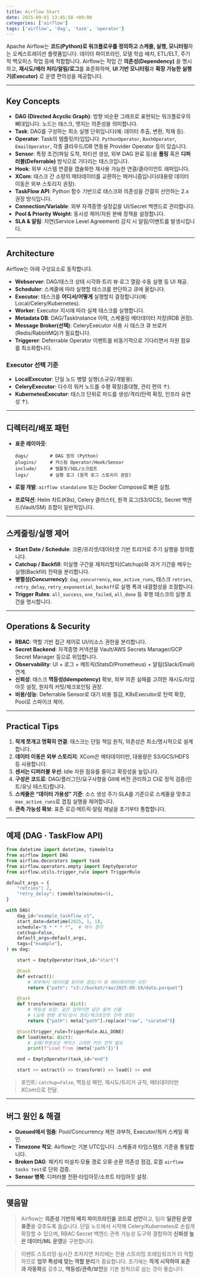 ```yaml
---
title: Airflow Start
date: 2025-09-01 13:45:58 +09:00
categories: ['airflow']
tags: ['airflow', 'dag', 'task', 'operator']
---
```


Apache Airflow는 **코드(Python)로 워크플로우를 정의하고 스케줄, 실행, 모니터링**하는 오케스트레이션 플랫폼입니다. 
데이터 파이프라인, 모델 학습 배치, ETL/ELT, 주기적 백오피스 작업 등에 적합합니다. Airflow는 작업 간 **의존성(Dependency)** 을 명시하고, **재시도/에러 처리/알림/로그**를 표준화하며, **UI 기반 모니터링**과 **확장 가능한 실행기(Executor)** 로 운영 편의성을 제공합니다.

---

## Key Concepts

* **DAG (Directed Acyclic Graph)**: 방향 비순환 그래프로 표현되는 워크플로우의 뼈대입니다. 노드는 태스크, 엣지는 의존성을 의미합니다.
* **Task**: DAG를 구성하는 최소 실행 단위입니다(예: 데이터 추출, 변환, 적재 등).
* **Operator**: Task의 템플릿/타입입니다. `PythonOperator`, `BashOperator`, `EmailOperator`, 각종 클라우드/DB 연동용 Provider Operator 등이 있습니다.
* **Sensor**: 특정 조건(파일 도착, 파티션 생성, 외부 DAG 완료 등)을 **폴링** 혹은 **디퍼러블(Deferrable)** 방식으로 기다리는 태스크입니다.
* **Hook**: 외부 시스템 연결을 캡슐화한 재사용 가능한 연결/클라이언트 래퍼입니다.
* **XCom**: 태스크 간 소량의 메타데이터를 교환하는 메커니즘입니다(대용량 데이터 이동은 외부 스토리지 권장).
* **TaskFlow API**: Python 함수 기반으로 태스크와 의존성을 간결히 선언하는 2.x 권장 방식입니다.
* **Connection/Variable**: 외부 자격증명·설정값을 UI/Secret 백엔드로 관리합니다.
* **Pool & Priority Weight**: 동시성 제어/자원 분배 정책을 설정합니다.
* **SLA & 알림**: 지연(Service Level Agreement) 감지 시 알림/이벤트를 발생시킵니다.

---

## Architecture

Airflow는 아래 구성요소로 동작합니다.

* **Webserver**: DAG/태스크 상태 시각화·트리 뷰·로그 열람·수동 실행 등 UI 제공.
* **Scheduler**: 스케줄에 따라 실행할 태스크를 판단하고 큐에 올립니다.
* **Executor**: 태스크를 **어디서/어떻게** 실행할지 결정합니다(예: Local/Celery/Kubernetes).
* **Worker**: Executor 지시에 따라 실제 태스크를 실행합니다.
* **Metadata DB**: DAG/TaskInstance 이력, 스케줄링 메타데이터 저장(RDB 권장).
* **Message Broker(선택)**: CeleryExecutor 사용 시 태스크 큐 브로커(Redis/RabbitMQ)가 필요합니다.
* **Triggerer**: Deferrable Operator 이벤트를 비동기적으로 기다리면서 자원 점유를 최소화합니다.

### Executor 선택 기준

* **LocalExecutor**: 단일 노드 병렬 실행(소규모/개발용).
* **CeleryExecutor**: 다수의 워커 노드를 수평 확장(중대형, 관리 편의 ↑).
* **KubernetesExecutor**: 태스크 단위로 파드를 생성/격리(탄력 확장, 인프라 유연성 ↑).

---

## 디렉터리/배포 패턴

* **표준 레이아웃**:

  ```
  dags/        # DAG 정의 (Python)
  plugins/     # 커스텀 Operator/Hook/Sensor
  include/     # 템플릿/SQL/스크립트
  logs/        # 실행 로그 (원격 로그 스토리지 권장)
  ```
* **로컬 개발**: `airflow standalone` 또는 Docker Compose로 빠른 실험.
* **프로덕션**: Helm 차트(K8s), Celery 클러스터, 원격 로그(S3/GCS), Secret 백엔드(Vault/SM) 조합이 일반적입니다.

---

## 스케줄링/실행 제어

* **Start Date / Schedule**: 크론/프리셋/데이터셋 기반 트리거로 주기 실행을 정의합니다.
* **Catchup / Backfill**: 미실행 구간을 재처리할지(Catchup)와 과거 기간을 메우는 실행(Backfill) 전략을 분리합니다.
* **병렬성(Concurrency)**: `dag_concurrency`, `max_active_runs`, 태스크 `retries`, `retry_delay`, `retry_exponential_backoff`로 실행 폭과 내결함성을 조절합니다.
* **Trigger Rules**: `all_success`, `one_failed`, `all_done` 등 후행 태스크의 실행 조건을 명시합니다.

---

## Operations & Security

* **RBAC**: 역할 기반 접근 제어로 UI/리소스 권한을 분리합니다.
* **Secret Backend**: 자격증명·커넥션을 Vault/AWS Secrets Manager/GCP Secret Manager 등으로 위임합니다.
* **Observability**: UI + 로그 + 메트릭(StatsD/Prometheus) + 알림(Slack/Email) 연계.
* **신뢰성**: 태스크 **멱등성(Idempotency)** 확보, 외부 의존 실패를 고려한 재시도/타임아웃 설정, 원자적 커밋/체크포인팅 권장.
* **비용/성능**: Deferrable Sensor로 대기 비용 절감, K8sExecutor로 탄력 확장, Pool로 스파이크 제어.

---

## Practical Tips

1. **작게 쪼개고 명확히 연결**: 태스크는 단일 책임 원칙, 의존성은 최소/명시적으로 설계합니다.
2. **데이터 이동은 외부 스토리지**: XCom은 메타데이터만, 대용량은 S3/GCS/HDFS 등 사용합니다.
3. **센서는 디퍼러블 우선**: Idle 자원 점유를 줄이고 확장성을 높입니다.
4. **구성은 코드로**: DAG/플러그인/요구사항을 Git에 버전 관리하고 CI로 정적 검증(린트/유닛 테스트)합니다.
5. **스케줄은 “데이터 가용성” 기준**: 소스 생성 주기·SLA를 기준으로 스케줄을 맞추고 `max_active_runs`로 겹침 실행을 제어합니다.
6. **관측 가능성 확보**: 표준 로깅·메트릭·알림 채널을 초기부터 통합합니다.

---

## 예제 (DAG · TaskFlow API)

```python
from datetime import datetime, timedelta
from airflow import DAG
from airflow.decorators import task
from airflow.operators.empty import EmptyOperator
from airflow.utils.trigger_rule import TriggerRule

default_args = {
    "retries": 2,
    "retry_delay": timedelta(minutes=5),
}

with DAG(
    dag_id="example_taskflow_v1",
    start_date=datetime(2025, 1, 1),
    schedule="0 * * * *",  # 매시 정각
    catchup=False,
    default_args=default_args,
    tags=["example"],
) as dag:

    start = EmptyOperator(task_id="start")

    @task
    def extract():
        # 외부에서 데이터를 읽어와 경로/키 등 메타데이터만 리턴
        return {"path": "s3://bucket/raw/2025-09-19/data.parquet"}

    @task
    def transform(meta: dict):
        # 멱등성 보장: 같은 입력이면 같은 출력 산출
        # (실제 변환 로직/임시 경로/체크포인트 전략 권장)
        return {"path": meta["path"].replace("raw", "curated")}

    @task(trigger_rule=TriggerRule.ALL_DONE)
    def load(meta: dict):
        # 실패/부분성공 케이스 고려한 커밋 전략 필요
        print(f"Load from {meta['path']}")

    end = EmptyOperator(task_id="end")

    start >> extract() >> transform() >> load() >> end
```

> 포인트: `catchup=False`, 멱등성 패턴, 재시도/트리거 규칙, 메타데이터만 XCom으로 전달.

---

## 버그 원인 & 해결

* **Queued에서 멈춤**: Pool/Concurrency 제한 과부하, Executor/워커 스케일 확인.
* **Timezone 착오**: Airflow는 기본 UTC입니다. 스케줄과 타임스탬프 기준을 통일합니다.
* **Broken DAG**: 패키지 미설치·모듈 경로 오류·순환 의존성 점검, 로컬 `airflow tasks test`로 단위 검증.
* **Sensor 병목**: 디퍼러블 전환·타임아웃/소프트 타임아웃 설정.

---

## 맺음말

> Airflow는 **의존성 기반의 배치 파이프라인을 코드로 선언**하고, 팀이 **일관된 운영 표준**을 갖추도록 돕습니다. 
> 단일 노드에서 시작해 Celery/Kubernetes로 손쉽게 확장할 수 있으며, RBAC·Secret 백엔드·관측 가능성 도구와 결합하여 **신뢰성 높은 데이터/ML 운영**을 구현합니다. 

> 이벤트 스트리밍·실시간 초저지연 처리에는 전용 스트리밍 프레임워크가 더 적합하므로 **업무 특성에 맞는 역할 분리**가 중요합니다. 
> 초기에는 **작게 시작하여 표준과 자동화**를 갖추고, **멱등성/관측/보안**을 기본 원칙으로 삼는 것이 좋습니다.
